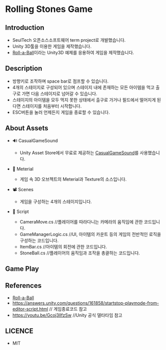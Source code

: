 # **Rolling Stones Game**

## Introduction
* SeulTech 오픈소스소프트웨어 term project로 개발했습니다.
* Unity 3D툴을 이용한 게임을 제작했습니다.
* [Roll-a-Ball](https://learn.unity.com/project/roll-a-ball-1)이라는 Unity3D 예제를 응용하여 게임을 제작했습니다.

## Description

* 방향키로 조작하며 space bar로 점프할 수 있습니다.
* 4개의 스테이지로 구성되어 있으며 스테이지 내에 존재하는 모든 아이템을 먹고 출구로 가면 다음 스테이지로 넘어갈 수 있습니다.
* 스테이지의 아이템을 모두 먹지 못한 상태에서 출구로 가거나 필드에서 떨어지게 된다면 스테이지를 처음부터 시작합니다.
* ESC버튼을 눌러 언제든지 게임을 종료할 수 있습니다.

## About Assets
  * :loud_sound: CasualGameSound
    * Unity Asset Store에서 무료로 제공하는 [CasualGameSound](https://assetstore.unity.com/packages/audio/sound-fx/free-casual-game-sfx-pack-54116)를 사용했습니다.
  
  * :microscope: Meterial
    * 게임 속 3D 오브젝트의 Meterial과 Texture의 소스입니다.
  
  * :film_projector: Scenes
    * 게임을 구성하는 4개의 스테이지입니다.
  
  * :page_facing_up: Script
    * CameraMove.cs //플레이어를 따라다니는 카메라의 움직임에 관한 코드입니다.
    * GameManagerLogic.cs //UI, 아이템의 카운트 등의 게임의 전반적인 로직을 구성하는 코드입니다. 
    * ItemBar.cs  //아이템의 회전에 관한 코드입니다.
    * StoneBall.cs  //플레이어의 움직임과 조작을 총괄하는 코드입니다.


## Game Play


## References
  * [Roll-a-Ball](https://learn.unity.com/project/roll-a-ball-1)
  * https://answers.unity.com/questions/161858/startstop-playmode-from-editor-script.html // 게임종료코드 참고
  * https://youtu.be/Gcoj3llfzSw //Unity 공식 델타타임 참고

## LICENCE
  * MIT
